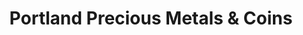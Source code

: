 ---
title: "Portland Precious Metals & Coins"
url: /portland/portland-precious-metals-and-coins/
shop: collector
---